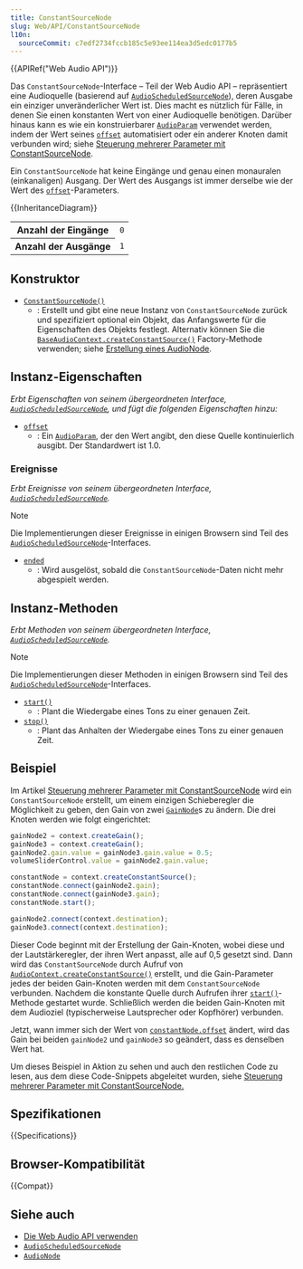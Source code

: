 ```yaml
---
title: ConstantSourceNode
slug: Web/API/ConstantSourceNode
l10n:
  sourceCommit: c7edf2734fccb185c5e93ee114ea3d5edc0177b5
---
```


{{APIRef("Web Audio API")}}

Das `ConstantSourceNode`-Interface – Teil der Web Audio API – repräsentiert eine Audioquelle (basierend auf [`AudioScheduledSourceNode`](/de/docs/Web/API/AudioScheduledSourceNode)), deren Ausgabe ein einziger unveränderlicher Wert ist. Dies macht es nützlich für Fälle, in denen Sie einen konstanten Wert von einer Audioquelle benötigen. Darüber hinaus kann es wie ein konstruierbarer [`AudioParam`](/de/docs/Web/API/AudioParam) verwendet werden, indem der Wert seines [`offset`](/de/docs/Web/API/ConstantSourceNode/offset) automatisiert oder ein anderer Knoten damit verbunden wird; siehe [Steuerung mehrerer Parameter mit ConstantSourceNode](/de/docs/Web/API/Web_Audio_API/Controlling_multiple_parameters_with_ConstantSourceNode).

Ein `ConstantSourceNode` hat keine Eingänge und genau einen monauralen (einkanaligen) Ausgang. Der Wert des Ausgangs ist immer derselbe wie der Wert des [`offset`](/de/docs/Web/API/ConstantSourceNode/offset)-Parameters.

{{InheritanceDiagram}}

<table class="properties">
  <tbody>
    <tr>
      <th scope="row">Anzahl der Eingänge</th>
      <td><code>0</code></td>
    </tr>
    <tr>
      <th scope="row">Anzahl der Ausgänge</th>
      <td><code>1</code></td>
    </tr>
  </tbody>
</table>

## Konstruktor

- [`ConstantSourceNode()`](/de/docs/Web/API/ConstantSourceNode/ConstantSourceNode)
  - : Erstellt und gibt eine neue Instanz von `ConstantSourceNode` zurück und spezifiziert optional ein Objekt, das Anfangswerte für die Eigenschaften des Objekts festlegt. Alternativ können Sie die [`BaseAudioContext.createConstantSource()`](/de/docs/Web/API/BaseAudioContext/createConstantSource) Factory-Methode verwenden; siehe [Erstellung eines AudioNode](/de/docs/Web/API/AudioNode#creating_an_audionode).

## Instanz-Eigenschaften

_Erbt Eigenschaften von seinem übergeordneten Interface, [`AudioScheduledSourceNode`](/de/docs/Web/API/AudioScheduledSourceNode), und fügt die folgenden Eigenschaften hinzu:_

- [`offset`](/de/docs/Web/API/ConstantSourceNode/offset)
  - : Ein [`AudioParam`](/de/docs/Web/API/AudioParam), der den Wert angibt, den diese Quelle kontinuierlich ausgibt. Der Standardwert ist 1.0.

### Ereignisse

_Erbt Ereignisse von seinem übergeordneten Interface, [`AudioScheduledSourceNode`](/de/docs/Web/API/AudioScheduledSourceNode)._

> [!NOTE]
> Die Implementierungen dieser Ereignisse in einigen Browsern sind Teil des [`AudioScheduledSourceNode`](/de/docs/Web/API/AudioScheduledSourceNode)-Interfaces.

- [`ended`](/de/docs/Web/API/AudioScheduledSourceNode/ended_event)
  - : Wird ausgelöst, sobald die `ConstantSourceNode`-Daten nicht mehr abgespielt werden.

## Instanz-Methoden

_Erbt Methoden von seinem übergeordneten Interface, [`AudioScheduledSourceNode`](/de/docs/Web/API/AudioScheduledSourceNode)._

> [!NOTE]
> Die Implementierungen dieser Methoden in einigen Browsern sind Teil des [`AudioScheduledSourceNode`](/de/docs/Web/API/AudioScheduledSourceNode)-Interfaces.

- [`start()`](/de/docs/Web/API/AudioScheduledSourceNode/start)
  - : Plant die Wiedergabe eines Tons zu einer genauen Zeit.
- [`stop()`](/de/docs/Web/API/AudioScheduledSourceNode/stop)
  - : Plant das Anhalten der Wiedergabe eines Tons zu einer genauen Zeit.

## Beispiel

Im Artikel [Steuerung mehrerer Parameter mit ConstantSourceNode](/de/docs/Web/API/Web_Audio_API/Controlling_multiple_parameters_with_ConstantSourceNode) wird ein `ConstantSourceNode` erstellt, um einem einzigen Schieberegler die Möglichkeit zu geben, den Gain von zwei [`GainNode`](/de/docs/Web/API/GainNode)s zu ändern. Die drei Knoten werden wie folgt eingerichtet:

```js
gainNode2 = context.createGain();
gainNode3 = context.createGain();
gainNode2.gain.value = gainNode3.gain.value = 0.5;
volumeSliderControl.value = gainNode2.gain.value;

constantNode = context.createConstantSource();
constantNode.connect(gainNode2.gain);
constantNode.connect(gainNode3.gain);
constantNode.start();

gainNode2.connect(context.destination);
gainNode3.connect(context.destination);
```

Dieser Code beginnt mit der Erstellung der Gain-Knoten, wobei diese und der Lautstärkeregler, der ihren Wert anpasst, alle auf 0,5 gesetzt sind. Dann wird das `ConstantSourceNode` durch Aufruf von [`AudioContext.createConstantSource()`](/de/docs/Web/API/BaseAudioContext/createConstantSource) erstellt, und die Gain-Parameter jedes der beiden Gain-Knoten werden mit dem `ConstantSourceNode` verbunden. Nachdem die konstante Quelle durch Aufrufen ihrer [`start()`](/de/docs/Web/API/AudioScheduledSourceNode/start)-Methode gestartet wurde. Schließlich werden die beiden Gain-Knoten mit dem Audioziel (typischerweise Lautsprecher oder Kopfhörer) verbunden.

Jetzt, wann immer sich der Wert von [`constantNode.offset`](/de/docs/Web/API/ConstantSourceNode/offset) ändert, wird das Gain bei beiden `gainNode2` und `gainNode3` so geändert, dass es denselben Wert hat.

Um dieses Beispiel in Aktion zu sehen und auch den restlichen Code zu lesen, aus dem diese Code-Snippets abgeleitet wurden, siehe [Steuerung mehrerer Parameter mit ConstantSourceNode.](/de/docs/Web/API/Web_Audio_API/Controlling_multiple_parameters_with_ConstantSourceNode)

## Spezifikationen

{{Specifications}}

## Browser-Kompatibilität

{{Compat}}

## Siehe auch

- [Die Web Audio API verwenden](/de/docs/Web/API/Web_Audio_API/Using_Web_Audio_API)
- [`AudioScheduledSourceNode`](/de/docs/Web/API/AudioScheduledSourceNode)
- [`AudioNode`](/de/docs/Web/API/AudioNode)
